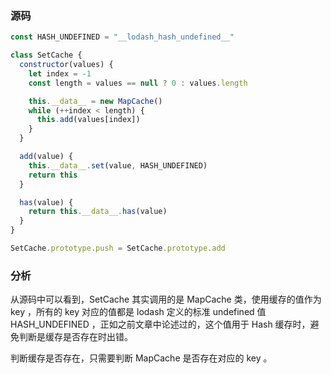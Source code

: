 ### 源码

```js
const HASH_UNDEFINED = "__lodash_hash_undefined__"

class SetCache {
  constructor(values) {
    let index = -1
    const length = values == null ? 0 : values.length

    this.__data__ = new MapCache()
    while (++index < length) {
      this.add(values[index])
    }
  }

  add(value) {
    this.__data__.set(value, HASH_UNDEFINED)
    return this
  }

  has(value) {
    return this.__data__.has(value)
  }
}

SetCache.prototype.push = SetCache.prototype.add
```

### 分析

从源码中可以看到，SetCache 其实调用的是 MapCache 类，使用缓存的值作为 key ，所有的 key 对应的值都是 lodash 定义的标准 undefined 值 HASH_UNDEFINED ，正如之前文章中论述过的，这个值用于 Hash 缓存时，避免判断是缓存是否存在时出错。

判断缓存是否存在，只需要判断 MapCache 是否存在对应的 key 。
